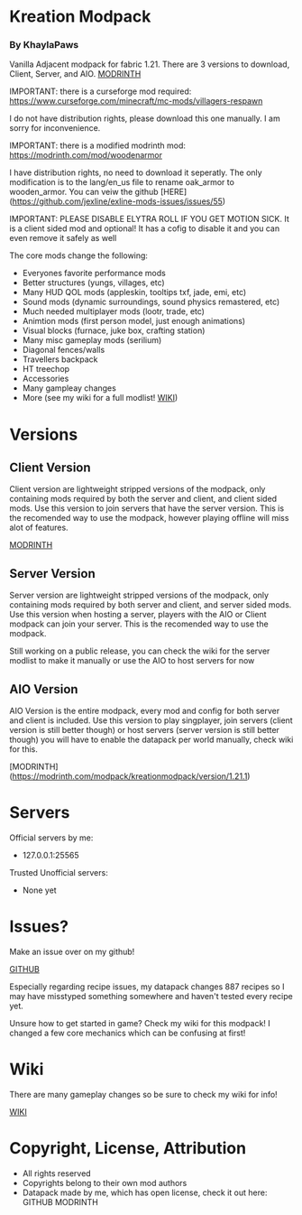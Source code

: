# Kreation Modpack
### By KhaylaPaws
Vanilla Adjacent modpack for fabric 1.21. There are 3 versions to download, Client, Server, and AIO. [MODRINTH](https://modrinth.com/modpack/kreationmodpack)

IMPORTANT: there is a curseforge mod required: https://www.curseforge.com/minecraft/mc-mods/villagers-respawn

I do not have distribution rights, please download this one manually. I am sorry for inconvenience.

IMPORTANT: there is a modified modrinth mod: https://modrinth.com/mod/woodenarmor

I have distribution rights, no need to download it seperatly. The only modification is to the lang/en_us file to rename oak_armor to wooden_armor. You can veiw the github [HERE] (https://github.com/jexline/exline-mods-issues/issues/55)

IMPORTANT: PLEASE DISABLE ELYTRA ROLL IF YOU GET MOTION SICK. It is a client sided mod and optional! It has a cofig to disable it and you can even remove it safely as well

The core mods change the following:
- Everyones favorite performance mods
- Better structures (yungs, villages, etc)
- Many HUD QOL mods (appleskin, tooltips txf, jade, emi, etc)
- Sound mods (dynamic surroundings, sound physics remastered, etc)
- Much needed multiplayer mods (lootr, trade, etc)
- Animtion mods (first person model, just enough animations)
- Visual blocks (furnace, juke box, crafting station)
- Many misc gameplay mods (serilium)
- Diagonal fences/walls
- Travellers backpack
- HT treechop
- Accessories
- Many gampleay changes
- More (see my wiki for a full modlist! [WIKI](https://github.com/KhaylaPaws/KreationsModpack?tab=readme-ov-file#wiki))

# Versions

## Client Version
Client version are lightweight stripped versions of the modpack, only containing mods required by both the server and client, and client sided mods. Use this version to join servers that have the server version. This is the recomended way to use the modpack, however playing offline will miss alot of features.

[MODRINTH](https://modrinth.com/modpack/kreationmodpack/version/aQmghV7w)

## Server Version
Server version are lightweight stripped versions of the modpack, only containing mods required by both server and client, and server sided mods. Use this version when hosting a server, players with the AIO or Client modpack can join your server. This is the recomended way to use the modpack.

Still working on a public release, you can check the wiki for the server modlist to make it manually or use the AIO to host servers for now

## AIO Version
AIO Version is the entire modpack, every mod and config for both server and client is included. Use this version to play singplayer, join servers (client version is still better though) or host servers (server version is still better though) you will have to enable the datapack per world manually, check wiki for this.

[MODRINTH] (https://modrinth.com/modpack/kreationmodpack/version/1.21.1)

# Servers
Official servers by me: 
- 127.0.0.1:25565

Trusted Unofficial servers:
- None yet

# Issues?
Make an issue over on my github!

[GITHUB](https://github.com/KhaylaPaws/KreationsModpack/issues)

Especially regarding recipe issues, my datapack changes 887 recipes so I may have misstyped something somewhere and haven't tested every recipe yet.

Unsure how to get started in game? Check my wiki for this modpack! I changed a few core mechanics which can be confusing at first!

# Wiki
There are many gameplay changes so be sure to check my wiki for info!

[WIKI](https://github.com/KhaylaPaws/KreationsModpack?tab=readme-ov-file#wiki)

# Copyright, License, Attribution
- All rights reserved
- Copyrights belong to their own mod authors
- Datapack made by me, which has open license, check it out here: GITHUB MODRINTH

